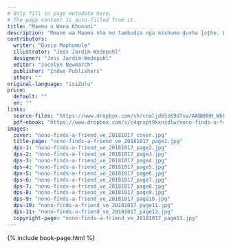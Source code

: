 ```yaml
---
# Only fill in page metadata here.
# The page content is auto-filled from it.
title: "Maemu u Wana Khonani"
description: "Mmane wa Maemu vha mu tambudza nga mishumo ḓuvha ḽoṱhe. Ḽiṅwe ḓuvha Maemu a wana lusidzana luṱuku lwe lwa mu thusa."
contributors:
  writer: "Busie Maphumulo"
  illustrator: "Jess Jardim-Wedepohl"
  designer: "Jess Jardim-Wedepohl"
  editor: "Jocelyn Newmarch"
  publisher: "Indwa Publishers"
  other: ""
original-language: "isiZulu"
price:
  default: ""
  en: ""
links:
  source-files: "https://www.dropbox.com/sh/cnaljd65s69d7sw/AABWHHH_WhFrR4D5g3T_GgApa?dl=0"
  pdf-ebook: "https://www.dropbox.com/s/c4qrxpt9kxnsdlw/nono-finds-a-friend_ve_20181017.pdf?dl=0"
images:
  cover: "nono-finds-a-friend_ve_20181017_cover.jpg"
  title-page: "nono-finds-a-friend_ve_20181017_page1.jpg"
  dps-1: "nono-finds-a-friend_ve_20181017_page2.jpg"
  dps-2: "nono-finds-a-friend_ve_20181017_page3.jpg"
  dps-3: "nono-finds-a-friend_ve_20181017_page4.jpg"
  dps-4: "nono-finds-a-friend_ve_20181017_page5.jpg"
  dps-5: "nono-finds-a-friend_ve_20181017_page6.jpg"
  dps-6: "nono-finds-a-friend_ve_20181017_page7.jpg"
  dps-7: "nono-finds-a-friend_ve_20181017_page8.jpg"
  dps-8: "nono-finds-a-friend_ve_20181017_page9.jpg"
  dps-9: "nono-finds-a-friend_ve_20181017_page10.jpg"
  dps-10: "nono-finds-a-friend_ve_20181017_page11.jpg"
  dps-11: "nono-finds-a-friend_ve_20181017_page12.jpg"
  copyright-page: "nono-finds-a-friend_ve_20181017_page13.jpg"
---
```


{% include book-page.html %}



